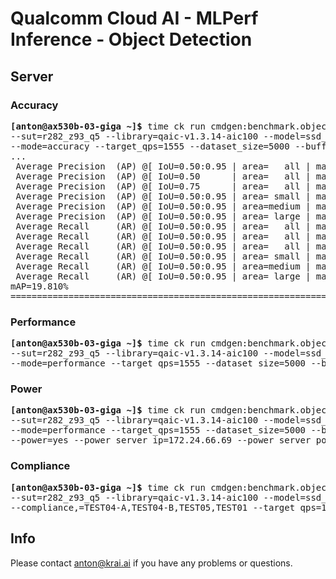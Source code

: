 # Qualcomm Cloud AI - MLPerf Inference - Object Detection

<a name="submit_r282_z93_q5_server"></a>
## Server

<a name="submit_r282_z93_q5_server_accuracy"></a>
### Accuracy

<pre>
<b>[anton@ax530b-03-giga ~]&dollar;</b> time ck run cmdgen:benchmark.object-detection.qaic-loadgen --verbose \
--sut=r282_z93_q5 --library=qaic-v1.3.14-aic100 --model=ssd_resnet34 --scenario=server \
--mode=accuracy --target_qps=1555 --dataset_size=5000 --buffer_size=500
...
 Average Precision  (AP) @[ IoU=0.50:0.95 | area=   all | maxDets=100 ] = 0.198
 Average Precision  (AP) @[ IoU=0.50      | area=   all | maxDets=100 ] = 0.381
 Average Precision  (AP) @[ IoU=0.75      | area=   all | maxDets=100 ] = 0.179
 Average Precision  (AP) @[ IoU=0.50:0.95 | area= small | maxDets=100 ] = 0.120
 Average Precision  (AP) @[ IoU=0.50:0.95 | area=medium | maxDets=100 ] = 0.254
 Average Precision  (AP) @[ IoU=0.50:0.95 | area= large | maxDets=100 ] = 0.232
 Average Recall     (AR) @[ IoU=0.50:0.95 | area=   all | maxDets=  1 ] = 0.200
 Average Recall     (AR) @[ IoU=0.50:0.95 | area=   all | maxDets= 10 ] = 0.330
 Average Recall     (AR) @[ IoU=0.50:0.95 | area=   all | maxDets=100 ] = 0.363
 Average Recall     (AR) @[ IoU=0.50:0.95 | area= small | maxDets=100 ] = 0.192
 Average Recall     (AR) @[ IoU=0.50:0.95 | area=medium | maxDets=100 ] = 0.428
 Average Recall     (AR) @[ IoU=0.50:0.95 | area= large | maxDets=100 ] = 0.427
mAP=19.810%
==========================================================================================
</pre>

<a name="submit_r282_z93_q5_server_performance"></a>
### Performance

<pre>
<b>[anton@ax530b-03-giga ~]&dollar;</b> time ck run cmdgen:benchmark.object-detection.qaic-loadgen --verbose \
--sut=r282_z93_q5 --library=qaic-v1.3.14-aic100 --model=ssd_resnet34 --scenario=server \
--mode=performance --target_qps=1555 --dataset_size=5000 --buffer_size=64
</pre>

<a name="submit_r282_z93_q5_server_power"></a>
### Power

<pre>
<b>[anton@ax530b-03-giga ~]&dollar;</b> time ck run cmdgen:benchmark.object-detection.qaic-loadgen --verbose \
--sut=r282_z93_q5 --library=qaic-v1.3.14-aic100 --model=ssd_resnet34 --scenario=server \
--mode=performance --target_qps=1555 --dataset_size=5000 --buffer_size=64 \
--power=yes --power_server_ip=172.24.66.69 --power_server_port=4951 --sleep_before_ck_benchmark_sec=90
</pre>

<a name="submit_r282_z93_q5_server_compliance"></a>
### Compliance

<pre>
<b>[anton@ax530b-03-giga ~]&dollar;</b> time ck run cmdgen:benchmark.object-detection.qaic-loadgen --verbose \
--sut=r282_z93_q5 --library=qaic-v1.3.14-aic100 --model=ssd_resnet34 --scenario=server \
--compliance,=TEST04-A,TEST04-B,TEST05,TEST01 --target_qps=1555 --dataset_size=5000 --buffer_size=64
</pre>

## Info

Please contact anton@krai.ai if you have any problems or questions.
